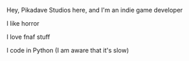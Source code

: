 Hey, Pikadave Studios here, and I'm an indie game developer

I like horror

I love fnaf stuff

I code in Python (I am aware that it's slow)
<!---
Pikadave-Studios-Official/Pikadave-Studios-Official is a ✨ special ✨ repository because its `README.md` (this file) appears on your GitHub profile.
You can click the Preview link to take a look at your changes.
--->
